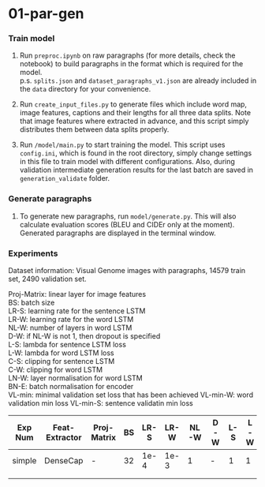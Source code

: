 # 01-par-gen

### Train model

1. Run `preproc.ipynb` on raw paragraphs (for more details, check the notebook) to build paragraphs in the format which is required for the model.\
  p.s. `splits.json` and `dataset_paragraphs_v1.json` are already included in the `data` directory for your convenience.

2. Run `create_input_files.py` to generate files which include word map, image features, captions and their lengths for all three data splits. Note that image features where extracted in advance, and this script simply distributes them between data splits properly.

3. Run `/model/main.py` to start training the model. This script uses `config.ini`, which is found in the root directory, simply change settings in this file to train model with different configurations. Also, during validation intermediate generation results for the last batch are saved in `generation_validate` folder.

### Generate paragraphs

1. To generate new paragraphs, run `model/generate.py`. This will also calculate evaluation scores (BLEU and CIDEr only at the moment). Generated paragraphs are displayed in the terminal window.

### Experiments

Dataset information:
Visual Genome images with paragraphs, 14579 train set, 2490 validation set.

Proj-Matrix: linear layer for image features\
BS: batch size\
LR-S: learning rate for the sentence LSTM\
LR-W: learning rate for the word LSTM\
NL-W: number of layers in word LSTM\
D-W: if NL-W is not 1, then dropout is specified\
L-S: lambda for sentence LSTM loss\
L-W: lambda for word LSTM loss\
C-S: clipping for sentence LSTM\
C-W: clipping for word LSTM\
LN-W: layer normalisation for word LSTM\
BN-E: batch normalisation for encoder\
VL-min: minimal validation set loss that has been achieved
VL-min-W: word validation min loss
VL-min-S: sentence validatin min loss

| Exp Num | Feat-Extractor | Proj-Matrix | BS | LR-S | LR-W | NL-W | D-W | L-S | L-W | C-S | C-W | LN-W | BN-E | VL-min | VL-min-W | VL-min-S |
|---|----------------|---------|----|------|------|------|-----|-----|-----|-----|-----|------|------|------|------|------|
|  simple |       DenseCap         |     -    |  32  |   1e-4   |   1e-3   |   1   |  -   |  1   |  1   |  -   |  -  |  -  |  -    |   11.01   |   7.78   |   2.77   |
|   |                |         |    |      |      |      |     |     |     |     |     |      |      |      |
|   |                |         |    |      |      |      |     |     |     |     |     |      |      |      |
